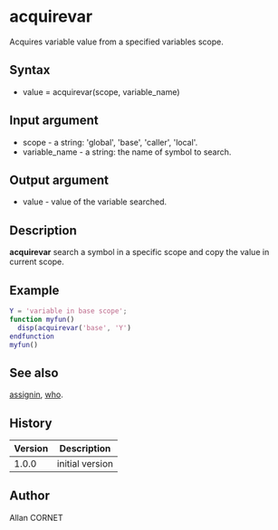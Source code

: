 

# acquirevar

Acquires variable value from a specified variables scope.

## Syntax

- value = acquirevar(scope, variable_name)

## Input argument

 - scope - a string: 'global', 'base', 'caller', 'local'.
 - variable_name - a string: the name of symbol to search.

## Output argument

 - value - value of the variable searched.

## Description


  <p><b>acquirevar</b> search a symbol in a specific scope and copy the value in current scope.</p>


## Example

```matlab
Y = 'variable in base scope';
function myfun()
  disp(acquirevar('base', 'Y')
endfunction
myfun()
```

## See also

[assignin](assignin.md), [who](who.md).
## History

|Version|Description|
|------|------|
|1.0.0|initial version|


## Author

Allan CORNET



